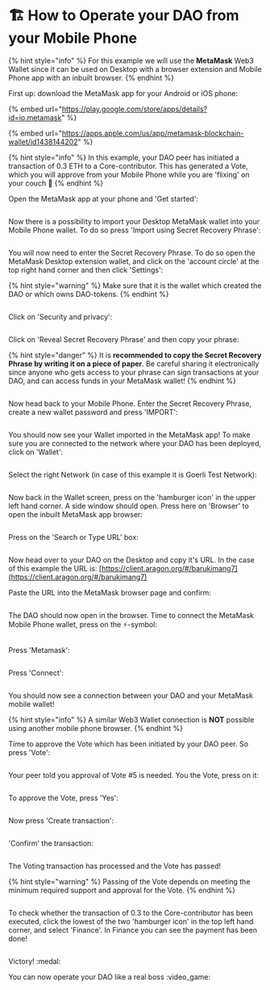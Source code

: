 # 🏗 How to Operate your DAO from your Mobile Phone

{% hint style="info" %}
For this example we will use the **MetaMask** Web3 Wallet since it can be used on Desktop with a browser extension and Mobile Phone app with an inbuilt browser.
{% endhint %}

First up: download the MetaMask app for your Android or iOS phone:

{% embed url="https://play.google.com/store/apps/details?id=io.metamask" %}

{% embed url="https://apps.apple.com/us/app/metamask-blockchain-wallet/id1438144202" %}

{% hint style="info" %}
In this example, your DAO peer has initiated a transaction of 0.3 ETH to a Core-contributor. This has generated a Vote, which you will approve from your Mobile Phone while you are 'flixing' on your couch :popcorn:&#x20;
{% endhint %}

Open the MetaMask app at your phone and 'Get started':

<figure><img src="../../../.gitbook/assets/a1_MM.png" alt=""><figcaption></figcaption></figure>

Now there is a possibility to import your Desktop MetaMask wallet into your Mobile Phone wallet. To do so press 'Import using Secret Recovery Phrase':

<figure><img src="../../../.gitbook/assets/a2_MM.png" alt=""><figcaption></figcaption></figure>

You will now need to enter the Secret Recovery Phrase. To do so open the MetaMask Desktop extension wallet, and click on the 'account circle' at the top right hand corner and then click 'Settings':

{% hint style="warning" %}
Make sure that it is the wallet which created the DAO or which owns DAO-tokens.
{% endhint %}

<figure><img src="../../../.gitbook/assets/a3_MM (1).png" alt=""><figcaption></figcaption></figure>

Click on 'Security and privacy':

<figure><img src="../../../.gitbook/assets/a4_MM.png" alt=""><figcaption></figcaption></figure>

Click on 'Reveal Secret Recovery Phrase' and then copy your phrase:

{% hint style="danger" %}
It is **recommended to copy the Secret Recovery Phrase by writing it on a piece of paper**. Be careful sharing it electronically since anyone who gets access to your phrase can sign transactions at your DAO, and can access funds in your MetaMask wallet!
{% endhint %}

<figure><img src="../../../.gitbook/assets/a5_MM (1).png" alt=""><figcaption></figcaption></figure>

Now head back to your Mobile Phone. Enter the Secret Recovery Phrase, create a new wallet password and press 'IMPORT':

<figure><img src="../../../.gitbook/assets/a6_MM (1).png" alt=""><figcaption></figcaption></figure>

You should now see your Wallet imported in the MetaMask app! To make sure you are connected to the network where your DAO has been deployed, click on 'Wallet':

<figure><img src="../../../.gitbook/assets/a7_MM (1).png" alt=""><figcaption></figcaption></figure>

Select the right Network (in case of this example it is Goerli Test Network):

<figure><img src="../../../.gitbook/assets/a8_MM.png" alt=""><figcaption></figcaption></figure>

Now back in the Wallet screen, press on the 'hamburger icon' in the upper left hand corner. A side window should open. Press here on 'Browser' to open the inbuilt MetaMask app browser:

<figure><img src="../../../.gitbook/assets/a9_MM (1).png" alt=""><figcaption></figcaption></figure>

Press on the 'Search or Type URL' box:

<figure><img src="../../../.gitbook/assets/a10_MM (1).png" alt=""><figcaption></figcaption></figure>

Now head over to your DAO on the Desktop and copy it's URL. In the case of this example the URL is: [https://client.aragon.org/#/barukimang7](https://client.aragon.org/#/barukimang7)

Paste the URL into the MetaMask browser page and confirm:

<figure><img src="../../../.gitbook/assets/a11_MM.png" alt=""><figcaption></figcaption></figure>

The DAO should now open in the browser. Time to connect the MetaMask Mobile Phone wallet, press on the :zap:-symbol:

<figure><img src="../../../.gitbook/assets/a12_MM.png" alt=""><figcaption></figcaption></figure>

Press 'Metamask':

<figure><img src="../../../.gitbook/assets/a13_MM (1).png" alt=""><figcaption></figcaption></figure>

Press 'Connect':

<figure><img src="../../../.gitbook/assets/a14_MM.png" alt=""><figcaption></figcaption></figure>

You should now see a connection between your DAO and your MetaMask mobile wallet!

{% hint style="info" %}
A similar Web3 Wallet connection is **NOT** possible using another mobile phone browser.
{% endhint %}

Time to approve the Vote which has been initiated by your DAO peer. So press 'Vote':

<figure><img src="../../../.gitbook/assets/a15_MM (1).png" alt=""><figcaption></figcaption></figure>

Your peer told you approval of Vote #5 is needed. You the Vote, press on it:

<figure><img src="../../../.gitbook/assets/a16_MM (1).png" alt=""><figcaption></figcaption></figure>

To approve the Vote, press 'Yes':

<figure><img src="../../../.gitbook/assets/a17_MM (1).png" alt=""><figcaption></figcaption></figure>

Now press 'Create transaction':

<figure><img src="../../../.gitbook/assets/a18_MM (1).png" alt=""><figcaption></figcaption></figure>

'Confirm' the transaction:

<figure><img src="../../../.gitbook/assets/a19_MM.png" alt=""><figcaption></figcaption></figure>

The Voting transaction has processed and the Vote has passed!

{% hint style="warning" %}
Passing of the Vote depends on meeting the minimum required support and approval for the Vote.
{% endhint %}

<figure><img src="../../../.gitbook/assets/a20_MM.png" alt=""><figcaption></figcaption></figure>

To check whether the transaction of 0.3 to the Core-contributor has been executed, click the lowest of the two 'hamburger icon' in the top left hand corner, and select 'Finance'. In Finance you can see the payment has been done!

<figure><img src="../../../.gitbook/assets/a21_MM.png" alt=""><figcaption></figcaption></figure>

Victory! :medal:

You can now operate your DAO like a real boss :video\_game:
